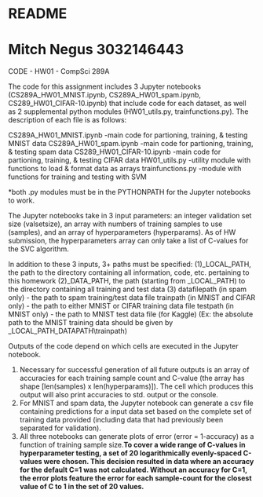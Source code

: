 README
==============================================================================================
Mitch Negus
3032146443
==============================================================================================
CODE - HW01 - CompSci 289A

The code for this assignment includes 3 Jupyter notebooks (CS289A_HW01_MNIST.ipynb, CS289A_HW01_spam.ipynb, CS289_HW01_CIFAR-10.ipynb) that include code for each dataset, as well as 2 supplemental python modules (HW01_utils.py, trainfunctions.py). The description of each file is as follows:

CS289A_HW01_MNIST.ipynb		-main code for partioning, training, & testing MNIST data
CS289A_HW01_spam.ipynb		-main code for partioning, training, & testing spam data
CS289_HW01_CIFAR-10.ipynb	-main code for partioning, training, & testing CIFAR data
HW01_utils.py			-utility module with functions to load & format data as arrays
trainfunctions.py		-module with functions for training and testing with SVM

*both .py modules must be in the PYTHONPATH for the Jupyter notebooks to work.

The Jupyter notebooks take in 3 input parameters: an integer validation set size (valsetsize), an array with numbers of training samples to use (samples), and an array of hyperparameters (hyperparams). As of HW submission, the hyperparameters array can only take a list of C-values for the SVC algorithm.

In addition to these 3 inputs, 3+ paths must be specified: 
(1)_LOCAL_PATH, the path to the directory containing all information, code, etc. pertaining to this homework
(2)_DATA_PATH, the path (starting from _LOCAL_PATH) to the directory containing all training and test data
(3)	datafilepath (in spam only) - the path to spam training/test data file
	trainpath (in MNIST and CIFAR only) - the path to either MNIST or CIFAR training data file
	testpath (in MNIST only) - the path to MNIST test data file (for Kaggle)
(Ex: the absolute path to the MNIST training data should be given by _LOCAL_PATH\_DATAPATH\trainpath)

Outputs of the code depend on which cells are executed in the Jupyter notebook. 
1) Necessary for successful generation of all future outputs is an array of accuracies for each training sample count and C-value (the array has shape [len(samples) x len(hyperparams)]). The cell which produces this output will also print accuracies to std. output or the console.
2) For MNIST and spam data, the Jupyter notebook can generate a csv file containing predictions for a input data set based on the complete set of training data provided (including data that had previously been separated for validation).
3) All three notebooks can generate plots of error (error = 1-accuracy) as a function of training sample size.**To cover a wide range of C-values in hyperparameter testing, a set of 20 logarithmically evenly-spaced C-values were chosen. This decision resulted in data where an accuracy for the default C=1 was not calculated. Without an accuracy for C=1, the error plots feature the error for each sample-count for the closest value of C to 1 in the set of 20 values.**